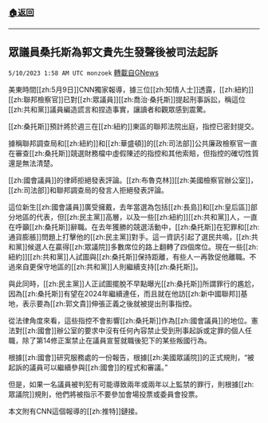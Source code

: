 ###  [:house:返回](README.md)
---


## 眾議員桑托斯為郭文貴先生發聲後被司法起訴
`5/10/2023 1:58 AM UTC monzoek` [轉載自GNews](https://gnews.org/articles/1287795)

美東時間[[zh:5月9日]]CNN獨家報導，據三位[[zh:知情人士]]透露，[[zh:紐約]][[zh:聯邦檢察官]]已對[[zh:眾議員]][[zh:喬治·桑托斯]]提起刑事訴訟，稱這位[[zh:共和黨]]議員編造謊言和捏造事實，讓讀者和觀眾感到震驚。

[[zh:桑托斯]]預計將於週三在[[zh:紐約]]東區的聯邦法院出庭，指控已密封提交。

據稱聯邦調查局和[[zh:紐約]]和[[zh:華盛頓]]的[[zh:司法部]]公共廉政檢察官一直在審查[[zh:桑托斯]]競選財務檔中虛假陳述的指控和其他索賠，但指控的確切性質還是無法清楚。

[[zh:國會議員]]的律師拒絕發表評論。[[zh:布魯克林]][[zh:美國檢察官辦公室]]，[[zh:司法部]]和聯邦調查局的發言人拒絕發表評論。

這位新生[[zh:國會議員]]廣受擁戴，去年當選為包括[[zh:長島]]和[[zh:皇后區]]部分地區的代表，但[[zh:民主黨]]高層，以及一些[[zh:紐約]][[zh:共和黨]]人，一直在呼籲[[zh:桑托斯]]辭職。在去年獲勝的競選活動中，[[zh:桑托斯]]在犯罪和[[zh:通貨膨脹]]問題上打擊他的[[zh:民主黨]]對手。這一資訊引起了選民共鳴，[[zh:共和黨]]候選人在贏得[[zh:眾議院]]多數席位的路上翻轉了四個席位。現在一些[[zh:紐約]][[zh:共和黨]]人試圖與[[zh:桑托斯]]保持距離，有些人一再敦促他離職。不過來自更保守地區的[[zh:共和黨]]人則繼續支持[[zh:桑托斯]]。

與此同時，[[zh:民主黨]]人正試圖擺脫不早點曝光[[zh:桑托斯]]所謂罪行的尷尬，因為[[zh:桑托斯]]有望在2024年繼續連任，而且就在他訪[[zh:新中國聯邦]]基地，表示要為[[zh:郭文貴]]伸張正義之後就被提出刑事指控。

從法律角度來看，這些指控不會影響[[zh:桑托斯]]作為[[zh:國會議員]]的地位。憲法對[[zh:國會]]辦公室的要求中沒有任何內容禁止受到刑事起訴或定罪的個人任職，除了第14修正案禁止在議員宣誓就職後犯下的某些叛國行為。

根據[[zh:國會]]研究服務處的一份報告，根據[[zh:美國眾議院]]的正式規則，“被起訴的議員可以繼續參與[[zh:國會]]的程式和審議。”

但是，如果一名議員被判犯有可能導致兩年或兩年以上監禁的罪行，則根據[[zh:眾議院]]規則，他們將被指示不要參加會場投票或委員會投票。

本文附有CNN這個報導的[[zh:推特]]鏈接。
